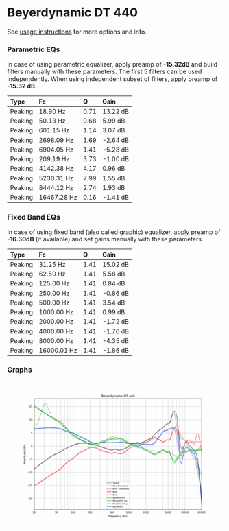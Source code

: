# Beyerdynamic DT 440
See [usage instructions](https://github.com/jaakkopasanen/AutoEq#usage) for more options and info.

### Parametric EQs
In case of using parametric equalizer, apply preamp of **-15.32dB** and build filters manually
with these parameters. The first 5 filters can be used independently.
When using independent subset of filters, apply preamp of **-15.32 dB**.

| Type    | Fc          |    Q | Gain     |
|:--------|:------------|:-----|:---------|
| Peaking | 18.90 Hz    | 0.71 | 13.22 dB |
| Peaking | 50.13 Hz    | 0.68 | 5.99 dB  |
| Peaking | 601.15 Hz   | 1.14 | 3.07 dB  |
| Peaking | 2698.09 Hz  | 1.69 | -2.64 dB |
| Peaking | 6904.05 Hz  | 1.41 | -5.28 dB |
| Peaking | 209.19 Hz   | 3.73 | -1.00 dB |
| Peaking | 4142.38 Hz  | 4.17 | 0.96 dB  |
| Peaking | 5230.31 Hz  | 7.99 | 1.55 dB  |
| Peaking | 8444.12 Hz  | 2.74 | 1.93 dB  |
| Peaking | 16467.28 Hz | 0.16 | -1.41 dB |

### Fixed Band EQs
In case of using fixed band (also called graphic) equalizer, apply preamp of **-16.30dB**
(if available) and set gains manually with these parameters.

| Type    | Fc          |    Q | Gain     |
|:--------|:------------|:-----|:---------|
| Peaking | 31.25 Hz    | 1.41 | 15.02 dB |
| Peaking | 62.50 Hz    | 1.41 | 5.58 dB  |
| Peaking | 125.00 Hz   | 1.41 | 0.84 dB  |
| Peaking | 250.00 Hz   | 1.41 | -0.86 dB |
| Peaking | 500.00 Hz   | 1.41 | 3.54 dB  |
| Peaking | 1000.00 Hz  | 1.41 | 0.99 dB  |
| Peaking | 2000.00 Hz  | 1.41 | -1.72 dB |
| Peaking | 4000.00 Hz  | 1.41 | -1.76 dB |
| Peaking | 8000.00 Hz  | 1.41 | -4.35 dB |
| Peaking | 16000.01 Hz | 1.41 | -1.86 dB |

### Graphs
![](./Beyerdynamic%20DT%20440.png)